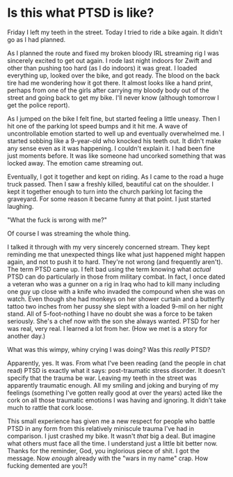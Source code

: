 # Is this what PTSD is like?

Friday I left my teeth in the street. Today I tried to ride a bike again. It didn't go as I had planned.

As I planned the route and fixed my broken bloody IRL streaming rig I was sincerely excited to get out again. I rode last night indoors for Zwift and other than pushing too hard (as I do indoors) it was great. I loaded everything up, looked over the bike, and got ready. The blood on the back tire had me wondering how it got there. It almost looks like a hand print, perhaps from one of the girls after carrying my bloody body out of the street and going back to get my bike. I'll never know (although tomorrow I get the police report).

As I jumped on the bike I felt fine, but started feeling a little uneasy. Then I hit one of the parking lot speed bumps and it hit me. A wave of uncontrollable emotion started to well up and eventually overwhelmed me. I started sobbing like a 9-year-old who knocked his teeth out. It didn't make any sense even as it was happening. I couldn't explain it. I had been fine just moments before. It was like someone had uncorked something that was locked away. The emotion came streaming out.

Eventually, I got it together and kept on riding. As I came to the road a huge truck passed. Then I saw a freshly killed, beautiful cat on the shoulder. I kept it together enough to turn into the church parking lot facing the graveyard. For some reason it became funny at that point. I just started laughing.

"What the fuck is wrong with me?"

Of course I was streaming the whole thing.

I talked it through with my very sincerely concerned stream. They kept reminding me that unexpected things like what just happened might happen again, and not to push it to hard. They're not wrong (and frequently aren't). The term PTSD came up. I felt bad using the term knowing what *actual* PTSD can do particularly in those from military combat. In fact, I once dated a veteran who was a gunner on a rig in Iraq who had to kill many including one guy up close with a knife who invaded the compound when she was on watch. Even though she had monkeys on her shower curtain and a butterfly tattoo two inches from her pussy she slept with a loaded 9-mil on her night stand. All of 5-foot-nothing I have no doubt she was a force to be taken seriously. She's a chef now with the son she always wanted. PTSD for her was real, very real. I learned a lot from her. (How we met is a story for another day.)

What was this wimpy, whiny crying I was doing? Was this *really* PTSD?

Apparently, yes. It was. From what I've been reading (and the people in chat read) PTSD is exactly what it says: post-traumatic stress disorder. It doesn't specify that the trauma be war. Leaving my teeth in the street was apparently traumatic enough. All my smiling and joking and burying of my feelings (something I've gotten really good at over the years) acted like the cork on all those traumatic emotions I was having and ignoring. It didn't take much to rattle that cork loose.

This small experience has given me a new respect for people who battle PTSD in any form from this relatively miniscule trauma I've had in comparison. I just crashed my bike. It wasn't *that* big a deal. But imagine what others must face all the time. I understand just a little bit better now. Thanks for the reminder, God, you inglorious piece of shit. I got the message. Now *enough* already with the "wars in my name" crap. How fucking demented are you?!

